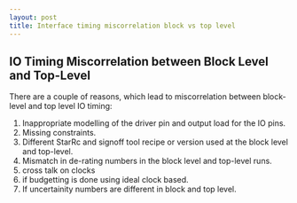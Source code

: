 ```yaml
---
layout: post
title: Interface timing miscorrelation block vs top level
---
```


## IO Timing Miscorrelation between Block Level and Top-Level

There are a couple of reasons, which lead to miscorrelation between block-level and top level IO timing:

1. Inappropriate modelling of the driver pin and output load for the IO pins.
2. Missing constraints.
3. Different StarRc and signoff tool recipe or version used at the block level and top-level.
4. Mismatch in de-rating numbers in the block level and top-level runs.
5. cross talk on clocks
6. if budgetting is done using ideal clock based.
7. If uncertainity numbers are different in block and top level.
